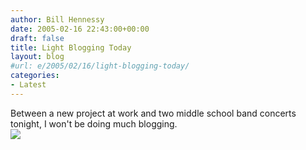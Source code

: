 ```yaml
---
author: Bill Hennessy
date: 2005-02-16 22:43:00+00:00
draft: false
title: Light Blogging Today
layout: blog
#url: e/2005/02/16/light-blogging-today/
categories:
- Latest
---
```


Between a new project at work and two middle school band concerts tonight, I won't be doing much blogging.   
![](https://blog.billhennessy.com/aggbug.aspx?PostID=1102)

